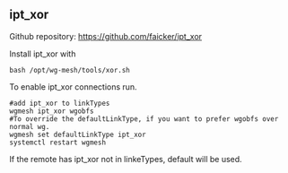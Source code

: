 ## ipt_xor

Github repository: https://github.com/faicker/ipt_xor<br>

Install ipt_xor with
```
bash /opt/wg-mesh/tools/xor.sh
```
To enable ipt_xor connections run.<br>
```
#add ipt_xor to linkTypes
wgmesh ipt_xor wgobfs 
#To override the defaultLinkType, if you want to prefer wgobfs over normal wg.
wgmesh set defaultLinkType ipt_xor
systemctl restart wgmesh
```

If the remote has ipt_xor not in linkeTypes, default will be used.<br>